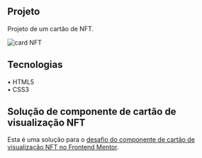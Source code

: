 ## Projeto
Projeto de um cartão de NFT.

![card NFT](https://github.com/dolfow/NFT/assets/77153465/d36e8f0a-5516-4ad7-b577-c8a42aad76cd)

## Tecnologias
• HTML5<br>
• CSS3

## Solução de componente de cartão de visualização NFT

Esta é uma solução para o [desafio do componente de cartão de visualização NFT no Frontend Mentor](https://www.frontendmentor.io/challenges/nft-preview-card-component-SbdUL_w0U). 
